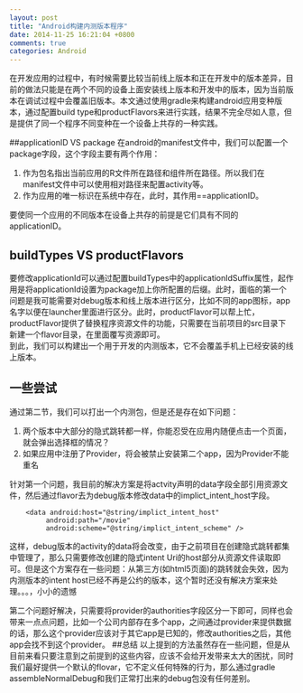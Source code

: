 ```yaml
---
layout: post
title: "Android构建内测版本程序"
date: 2014-11-25 16:21:04 +0800
comments: true
categories: Android 
---
```

在开发应用的过程中，有时候需要比较当前线上版本和正在开发中的版本差异，目前的做法只能是在两个不同的设备上面安装线上版本和开发中的版本，因为当前版本在调试过程中会覆盖旧版本。本文通过使用gradle来构建android应用变种版本，通过配置build type和productFlavors来进行实践，结果不完全尽如人意，但是提供了同一个程序不同变种在一个设备上共存的一种实践。
<!--more-->
##applicationID VS package
在android的manifest文件中，我们可以配置一个package字段，这个字段主要有两个作用：

1. 作为包名指出当前应用的R文件所在路径和组件所在路径。所以我们在manifest文件中可以使用相对路径来配置activity等。
2. 作为应用的唯一标识在系统中存在，此时，其作用==applicationID。 

要使同一个应用的不同版本在设备上共存的前提是它们具有不同的applicationID。
## buildTypes VS productFlavors
要修改applicationId可以通过配置buildTypes中的applicationIdSuffix属性，起作用是将applicationId设置为package加上你所配置的后缀。此时，面临的第一个问题是我可能需要对debug版本和线上版本进行区分，比如不同的app图标，app名字以便在launcher里面进行区分。此时，productFlavor可以帮上忙，productFlavor提供了替换程序资源文件的功能，只需要在当前项目的src目录下新建一个flavor目录，在里面覆写资源即可。<br />到此，我们可以构建出一个用于开发的内测版本，它不会覆盖手机上已经安装的线上版本。
## 一些尝试
通过第二节，我们可以打出一个内测包，但是还是存在如下问题：

1. 两个版本中大部分的隐式跳转都一样，你能忍受在应用内随便点击一个页面，就会弹出选择框的情况？
2. 如果应用中注册了Provider，将会被禁止安装第二个app，因为Provider不能重名

针对第一个问题，我目前的解决方案是将actvity声明的data字段全部引用资源文件，然后通过flavor去为debug版本修改data中的implict_intent_host字段。

		<data android:host="@string/implict_intent_host"
             android:path="/movie"
             android:scheme="@string/implict_intent_scheme" />
             
     
这样，debug版本的activity的data将会改变，由于之前项目在创建隐式跳转都集中管理了，那么只需要修改创建的隐式intent  Uri的host部分从资源文件读取即可。但是这个方案存在一些问题：从第三方(如html5页面)的跳转就会失效，因为内测版本的intent host已经不再是公约的版本，这个暂时还没有解决方案来处理。。。，小小的遗憾

第二个问题好解决，只需要将provider的authorities字段区分一下即可，同样也会带来一点点问题，比如一个公司内部存在多个app，之间通过provider来提供数据的话，那么这个provider应该对于其它app是已知的，修改authorities之后，其他app会找不到这个provider。
##总结
以上提到的方法虽然存在一些问题，但是从目前来看只要注意到之前提到的这些内容，应该不会给开发带来太大的困扰，同时我们最好提供一个默认的flovar，它不定义任何特殊的行为，那么通过gradle assembleNormalDebug和我们正常打出来的debug包没有任何差别。